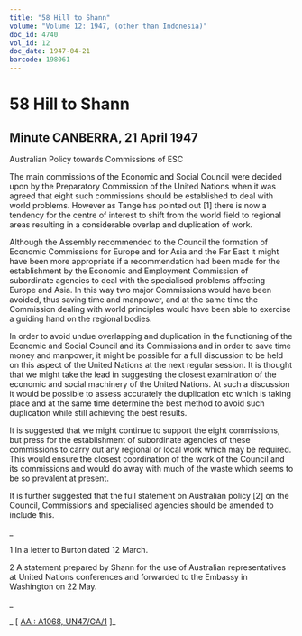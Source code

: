 ```yaml
---
title: "58 Hill to Shann"
volume: "Volume 12: 1947, (other than Indonesia)"
doc_id: 4740
vol_id: 12
doc_date: 1947-04-21
barcode: 198061
---
```


# 58 Hill to Shann

## Minute CANBERRA, 21 April 1947

Australian Policy towards Commissions of ESC

The main commissions of the Economic and Social Council were decided upon by the Preparatory Commission of the United Nations when it was agreed that eight such commissions should be established to deal with world problems. However as Tange has pointed out [1] there is now a tendency for the centre of interest to shift from the world field to regional areas resulting in a considerable overlap and duplication of work.

Although the Assembly recommended to the Council the formation of Economic Commissions for Europe and for Asia and the Far East it might have been more appropriate if a recommendation had been made for the establishment by the Economic and Employment Commission of subordinate agencies to deal with the specialised problems affecting Europe and Asia. In this way two major Commissions would have been avoided, thus saving time and manpower, and at the same time the Commission dealing with world principles would have been able to exercise a guiding hand on the regional bodies.

In order to avoid undue overlapping and duplication in the functioning of the Economic and Social Council and its Commissions and in order to save time money and manpower, it might be possible for a full discussion to be held on this aspect of the United Nations at the next regular session. It is thought that we might take the lead in suggesting the closest examination of the economic and social machinery of the United Nations. At such a discussion it would be possible to assess accurately the duplication etc which is taking place and at the same time determine the best method to avoid such duplication while still achieving the best results.

It is suggested that we might continue to support the eight commissions, but press for the establishment of subordinate agencies of these commissions to carry out any regional or local work which may be required. This would ensure the closest coordination of the work of the Council and its commissions and would do away with much of the waste which seems to be so prevalent at present.

It is further suggested that the full statement on Australian policy [2] on the Council, Commissions and specialised agencies should be amended to include this.

_

1 In a letter to Burton dated 12 March.

2 A statement prepared by Shann for the use of Australian representatives at United Nations conferences and forwarded to the Embassy in Washington on 22 May.

_

_ [ [AA : A1068, UN47/GA/1](http://www.naa.gov.au/cgi-bin/Search?O=I&Number=198061) ]_

